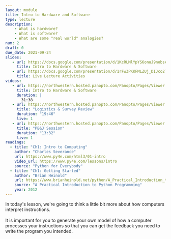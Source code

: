 ```yaml
---
layout: module
title: Intro to Hardware and Software
type: lecture
description: 
    - What is hardware?
    - What is software?
    - What are some "real world" analogies?
num: 2
draft: 0
due_date: 2021-09-24
slides:
   - url: https://docs.google.com/presentation/d/1KcRLMlYpYS6onuJ9nobsA4Z3Yh-kudLvFfBjCkRqyuc/edit?usp=sharing
     title: Intro to Hardware & Software
   - url: https://docs.google.com/presentation/d/1rFw3PKKFMLZUj_DIJco2T4K3_ta8pHXM-Tbbj_gDiM4/edit?usp=sharing
     title: Live Lecture Activities
videos:
   - url: https://northwestern.hosted.panopto.com/Panopto/Pages/Viewer.aspx?id=c70f92d0-192a-4812-8fe4-adab0002bf49
     title: Intro to Hardware & Software
     duration: |
       31:38
   - url: https://northwestern.hosted.panopto.com/Panopto/Pages/Viewer.aspx?id=4af775e2-ef18-4cdd-a489-adad00f79c66
     title: "Logistics & Survey Review"
     duration: "19:46"
     live: 1
   - url: https://northwestern.hosted.panopto.com/Panopto/Pages/Viewer.aspx?id=a389ee41-68d8-4660-9c76-adad01439e7e
     title: "PB&J Session"
     duration: "13:32"
     live: 1
readings:
  - title: "Ch1: Intro to Computing"
    author: "Charles Severance"
    url: https://www.py4e.com/html3/01-intro
    video_url: https://www.py4e.com/lessons/intro
    source: "Python for Everybody"
  - title: "Ch1: Getting Started"
    author: "Brian Heinold"
    url: https://www.brianheinold.net/python/A_Practical_Introduction_to_Python_Programming_Heinold.pdf
    source: "A Practical Introduction to Python Programming"
    year: 2012
---
```


In today's lesson, we're going to think a little bit more about how computers interpret instructions. <br><br>It is important for you to generate your own model of how a computer processes your instructions so that you can get the feedback you need to write the program you intended.